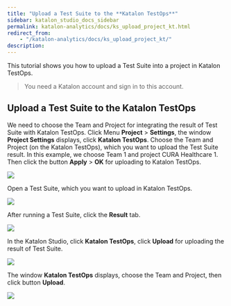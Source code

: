 ```yaml
---
title: "Upload a Test Suite to the **Katalon TestOps**" 
sidebar: katalon_studio_docs_sidebar
permalink: katalon-analytics/docs/ks_upload_project_kt.html 
redirect_from:
    - "/katalon-analytics/docs/ks_upload_project_kt/"
description: 
---
```

This tutorial shows you how to upload a Test Suite into a project in Katalon TestOps.

> You need a Katalon account and sign in to this account.

## Upload a Test Suite to the **Katalon TestOps**

We need to choose the Team and Project for integrating the result of Test Suite with Katalon TestOps. Click Menu **Project** > **Settings**, the window **Project Settings** displays, click **Katalon TestOps**. Choose the Team and Project (on the Katalon TestOps), which you want to upload the Test Suite result. In this example, we choose Team 1 and project CURA Healthcare 1. Then click the button **Apply** > **OK** for uploading to Katalon TestOps.

![](https://github.com/katalon-studio/docs-images/raw/master/katalon-studio/docs/ks_upload_project_kt/ks_project_settings.png)

Open a Test Suite, which you want to upload in Katalon TestOps.

![](https://github.com/katalon-studio/docs-images/raw/master/katalon-studio/docs/ks_upload_project_kt/ks_test_suite.png)

After running a Test Suite, click the **Result** tab.

![](https://github.com/katalon-studio/docs-images/raw/master/katalon-studio/docs/ks_upload_project_kt/ks_test_suite_result.png)

In the Katalon Studio, click **Katalon TestOps**, click **Upload** for uploading the result of Test Suite.

![](https://github.com/katalon-studio/docs-images/raw/master/katalon-studio/docs/ks_upload_project_kt/ks_upload_test_suite_kt.png)

The window **Katalon TestOps** displays, choose the Team and Project, then click button **Upload**.

![](https://github.com/katalon-studio/docs-images/raw/master/katalon-studio/docs/ks_upload_project_kt/ks_upload_katalon_testops.png)